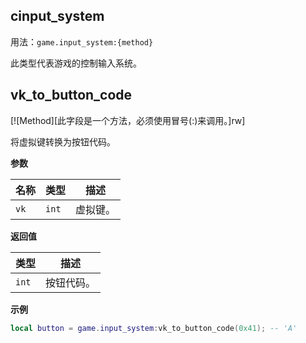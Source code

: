 ## cinput_system

用法：`game.input_system:{method}`

此类型代表游戏的控制输入系统。

## vk_to_button_code

[![Method][此字段是一个方法，必须使用冒号(:)来调用。]rw]

将虚拟键转换为按钮代码。

**参数**

| 名称 | 类型 | 描述 |
| ---- | ---- | ----------- |
| `vk` | `int` | 虚拟键。 |

**返回值**

| 类型 | 描述 |
| ---- | ----------- |
| `int` | 按钮代码。 |

**示例**

```lua
local button = game.input_system:vk_to_button_code(0x41); -- 'A'
```